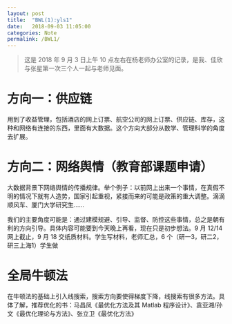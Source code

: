```yaml
---
layout: post
title:  "BWL(1):yls1"
date:   2018-09-03 11:05:00
categories: Note
permalink: /BWL1/
---
```


<div class="post-style">

<blockquote>这是 2018 年 9 月 3 日上午 10 点左右在杨老师办公室的记录，是我、佳欣与张星第一次三个人一起与老师见面。</blockquote>

<h1>方向一：供应链</h1>

<p>用到了收益管理，包括酒店的网上订票、航空公司的网上订票、供应链、库存，这种和网络有连接的东西，里面有大数据。这个方向大部分从数学、管理科学的角度去扩展。</p>

<h1>方向二：网络舆情（教育部课题申请）</h1>

<p>大数据背景下网络舆情的传播规律。举个例子：以前网上出来一个事情，在真假不明的情况下就有人造势，国家引起重视，紧接而来的可能是政策的重大调整。滴滴顺风车、厦门大学研究生……</p>

<p>我们的主要角度可能是：通过建模规避、引导、监督、防控这些事情，总之是朝有利的方向引导。具体内容可能要到今天晚上再看，现在只是初步想法。9 月 12/14 网上截止，9 月 18 交纸质材料。学生写材料，老师汇总，6 个（研一3，研二2，研三上海1）学生做</p>

<h1>全局牛顿法</h1>

<p>在牛顿法的基础上引入线搜索，搜索方向要使得梯度下降，线搜索有很多方法。具体了解，推荐优化的书：马昌凤《最优化方法及其 Matlab 程序设计》、袁亚湘/孙文《最优化理论与方法》、张立卫《最优化方法》</p>

</div>